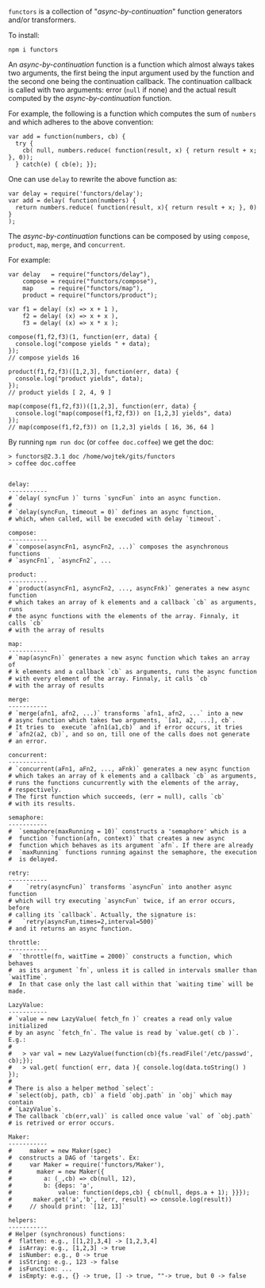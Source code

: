`functors` is a collection of "_async-by-continuation_" function
generators and/or transformers.

To install:

    npm i functors

An _async-by-continuation_ function is a function which almost always
takes two arguments, the first being the input argument used by the
function and the second one being the continuation callback. The
continuation callback is called with two arguments: error (`null` if
none) and the actual result computed by the _async-by-continuation_
function.

For example, the following is a function which computes the sum of
`numbers` and which adheres to the above convention:

    var add = function(numbers, cb) {
      try {
        cb( null, numbers.reduce( function(result, x) { return result + x; }, 0));
      } catch(e) { cb(e); }};

One can use `delay` to rewrite the above function as:

    var delay = require('functors/delay');
    var add = delay( function(numbers) {
      return numbers.reduce( function(result, x){ return result + x; }, 0) } 
    );

The _async-by-continuation_ functions can be composed by using
`compose`, `product`, `map`, `merge`, and `concurrent`.

For example:

    var delay   = require("functors/delay"),
        compose = require("functors/compose"),
        map     = require("functors/map"),
        product = require("functors/product");

    var f1 = delay( (x) => x + 1 ),
        f2 = delay( (x) => x + x ),
        f3 = delay( (x) => x * x );

    compose(f1,f2,f3)(1, function(err, data) {
      console.log("compose yields " + data);
    });
    // compose yields 16

    product(f1,f2,f3)([1,2,3], function(err, data) {
      console.log("product yields", data);
    });
    // product yields [ 2, 4, 9 ]

    map(compose(f1,f2,f3))([1,2,3], function(err, data) {
      console.log("map(compose(f1,f2,f3)) on [1,2,3] yields", data)
    });
    // map(compose(f1,f2,f3)) on [1,2,3] yields [ 16, 36, 64 ]

By running `npm run doc` (or `coffee doc.coffee`) we get the doc:


    > functors@2.3.1 doc /home/wojtek/gits/functors
    > coffee doc.coffee


    delay:
    -----------
    # `delay( syncFun )` turns `syncFun` into an async function.
    #
    # `delay(syncFun, timeout = 0)` defines an async function,
    # which, when called, will be execuded with delay `timeout`.

    compose:
    -----------
    # `compose(asyncFn1, asyncFn2, ...)` composes the asynchronous functions
    # `asyncFn1`, `asyncFn2`, ...

    product:
    -----------
    # `product(asyncFn1, asyncFn2, ..., asyncFnk)` generates a new async function
    # which takes an array of k elements and a callback `cb` as arguments, runs
    # the async functions with the elements of the array. Finnaly, it calls `cb`
    # with the array of results

    map:
    -----------
    # `map(asyncFn)` generates a new async function which takes an array of
    # k elements and a callback `cb` as arguments, runs the async function
    # with every element of the array. Finnaly, it calls `cb`
    # with the array of results

    merge:
    -----------
    # `merge(afn1, afn2, ...)` transforms `afn1, afn2, ...` into a new
    # async function which takes two arguments, `[a1, a2, ...], cb`. 
    # It tries to  execute `afn1(a1,cb)` and if error occurs, it tries
    # `afn2(a2, cb)`, and so on, till one of the calls does not generate
    # an error.

    concurrent:
    -----------
    # `concurrent(aFn1, aFn2, ..., aFnk)` generates a new async function
    # which takes an array of k elements and a callback `cb` as arguments,
    # runs the functions cuncurrently with the elements of the array,
    # respectively.
    # The first function which succeeds, (err = null), calls `cb`
    # with its results.

    semaphore:
    -----------
    #  `semaphore(maxRunning = 10)` constructs a 'semaphore' which is a
    #  function `function(afn, context)` that creates a new async
    #  function which behaves as its argument `afn`. If there are already
    #  `maxRunning` functions running against the semaphore, the execution
    #  is delayed.

    retry:
    -----------
    #    `retry(asyncFun)` transforms `asyncFun` into another async function
    # which will try executing `asyncFun` twice, if an error occurs, before
    # calling its `callback`. Actually, the signature is:
    #   `retry(asyncFun,times=2,interval=500)`
    # and it returns an async function.

    throttle:
    -----------
    #  `throttle(fn, waitTime = 2000)` constructs a function, which behaves
    #  as its argument `fn`, unless it is called in intervals smaller than `waitTime`.
    #  In that case only the last call within that `waiting time` will be made.

    LazyValue:
    -----------
    # `value = new LazyValue( fetch_fn )` creates a read only value initialized
    # by an async `fetch_fn`. The value is read by `value.get( cb )`.  E.g.:
    #
    #   > var val = new LazyValue(function(cb){fs.readFile('/etc/passwd', cb);});
    #   > val.get( function( err, data ){ console.log(data.toString() ) });
    #
    # There is also a helper method `select`:
    # `select(obj, path, cb)` a field `obj.path` in `obj` which may contain
    # `LazyValue`s.
    # The callback `cb(err,val)` is called once value `val` of `obj.path`
    # is retrived or error occurs.

    Maker:
    -----------
    #     maker = new Maker(spec)
    #  constructs a DAG of 'targets'. Ex:
    #     var Maker = require('functors/Maker'),
    #       maker = new Maker({
    #         a: (_,cb) => cb(null, 12),
    #         b: {deps: 'a',
    #             value: function(deps,cb) { cb(null, deps.a + 1); }}});
    #      maker.get('a','b', (err, result) => console.log(result))
    #     // should print: `[12, 13]`

    helpers:
    -----------
    # Helper (synchronous) functions:
    #  flatten: e.g., [[1,2],3,4] -> [1,2,3,4] 
    #  isArray: e.g., [1,2,3] -> true
    #  isNumber: e.g., 0 -> true 
    #  isString: e.g., 123 -> false
    #  isFunction: ...
    #  isEmpty: e.g., {} -> true, [] -> true, ""-> true, but 0 -> false
